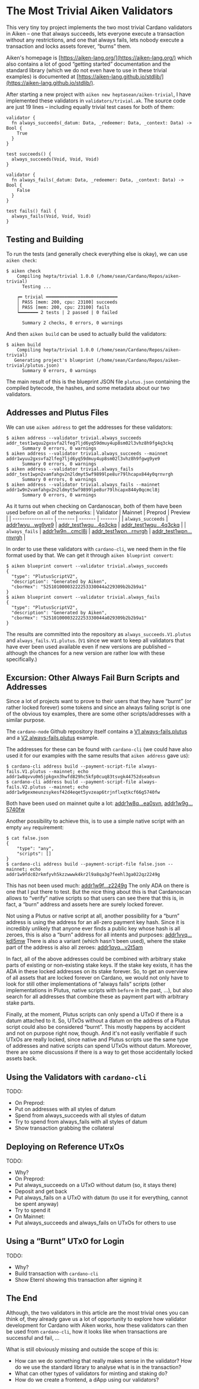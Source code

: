 # The Most Trivial Aiken Validators
This very tiny toy project implements the two most trivial Cardano
validators in Aiken – one that always succeeds, lets everyone execute a
transaction without any restrictions, and one that always fails, lets
nobody execute a transaction and locks assets forever, “burns” them.

Aiken's homepage is [https://aiken-lang.org/](https://aiken-lang.org/)
which also contains a lot of good “getting started” documentation and the
standard library (which we do not even have to use in these trivial
examples) is documented at
[https://aiken-lang.github.io/stdlib/](https://aiken-lang.github.io/stdlib/).

After starting a new project with `aiken new heptasean/aiken-trivial`, I have
implemented these validators in `validators/trivial.ak`.
The source code are just 19 lines – including equally trivial test cases for
both of them:
```gleam
validator {
  fn always_succeeds(_datum: Data, _redeemer: Data, _context: Data) -> Bool {
    True
  }
}

test succeeds() {
  always_succeeds(Void, Void, Void)
}

validator {
  fn always_fails(_datum: Data, _redeemer: Data, _context: Data) -> Bool {
    False
  }
}

test fails() fail {
  always_fails(Void, Void, Void)
}
```

## Testing and Building
To run the tests (and generally check everything else is okay), we can use
`aiken check`:
```shell
$ aiken check
    Compiling hepta/trivial 1.0.0 (/home/sean/Cardano/Repos/aiken-trivial)
      Testing ...

    ┍━ trivial ━━━━━━━━━━━━━━━━━━━━━━━━━━━
    │ PASS [mem: 200, cpu: 23100] succeeds
    │ PASS [mem: 200, cpu: 23100] fails
    ┕━━━━━━━ 2 tests | 2 passed | 0 failed

      Summary 2 checks, 0 errors, 0 warnings
```

And then `aiken build` can be used to actually build the validators:
```shell
$ aiken build
    Compiling hepta/trivial 1.0.0 (/home/sean/Cardano/Repos/aiken-trivial)
   Generating project's blueprint (/home/sean/Cardano/Repos/aiken-trivial/plutus.json)
      Summary 0 errors, 0 warnings
```

The main result of this is the blueprint JSON file `plutus.json` containing
the compiled bytecode, the hashes, and some metadata about our two
validators.

## Addresses and Plutus Files
We can use `aiken address` to get the addresses for these validators:
```shell
$ aiken address --validator trivial.always_succeeds
addr_test1wquu2gxsvfa2lfeg7ljd6yq59dmuy4up8sm02l3vhz8h9fg4q3ckq
      Summary 0 errors, 0 warnings
$ aiken address --validator trivial.always_succeeds --mainnet
addr1wyuu2gxsvfa2lfeg7ljd6yq59dmuy4up8sm02l3vhz8h9fgwg9ye9
      Summary 0 errors, 0 warnings
$ aiken address --validator trivial.always_fails
addr_test1wpn2vamfahgv2n2ldmyt5wf9899lpe8ur79lhcapx844y0qrnvrgh
      Summary 0 errors, 0 warnings
$ aiken address --validator trivial.always_fails --mainnet
addr1w9n2vamfahgv2n2ldmyt5wf9899lpe8ur79lhcapx844y0qcmcl8j
      Summary 0 errors, 0 warnings
```

As it turns out when checking on Cardanoscan, both of them have been used
before on all of the networks:
| Validator         | Mainnet | Preprod | Preview |
| ----------------- | ------- | ------- | ------- |
| `always_succeeds` | [addr1wyu…wg9ye9](https://cardanoscan.io/address/7139c520d0627aafa728f7e4dd10142b77c257813c36f57e2cb88f72a5) | [addr_test1wqu…4q3ckq](https://preprod.cardanoscan.io/address/7039c520d0627aafa728f7e4dd10142b77c257813c36f57e2cb88f72a5) | [addr_test1wqu…4q3ckq](https://preview.cardanoscan.io/address/7039c520d0627aafa728f7e4dd10142b77c257813c36f57e2cb88f72a5) |
| `always_fails`    | [addr1w9n…cmcl8j](https://cardanoscan.io/address/7166a67769edd0c54d5f6ec8ba3925394bf0e4fc1f8bfbe3a131eb523c) | [addr_test1wpn…rnvrgh](https://preprod.cardanoscan.io/address/7066a67769edd0c54d5f6ec8ba3925394bf0e4fc1f8bfbe3a131eb523c) | [addr_test1wpn…rnvrgh](https://preview.cardanoscan.io/address/7066a67769edd0c54d5f6ec8ba3925394bf0e4fc1f8bfbe3a131eb523c) |

In order to use these validators with `cardano-cli`, we need them in the
file format used by that. We can get it through `aiken blueprint convert`:
```shell
$ aiken blueprint convert --validator trivial.always_succeeds
{
  "type": "PlutusScriptV2",
  "description": "Generated by Aiken",
  "cborHex": "52510100003222253330044a229309b2b2b9a1"
}
$ aiken blueprint convert --validator trivial.always_fails
{
  "type": "PlutusScriptV2",
  "description": "Generated by Aiken",
  "cborHex": "52510100003222253330044a029309b2b2b9a1"
}
```

The results are committed into the repository as `always_succeeds.V1.plutus`
and `always_fails.V1.plutus`. (`V1` since we want to keep all validators
that have ever been used available even if new versions are published –
although the chances for a new version are rather low with these
specifically.)

## Excursion: Other Always Fail Burn Scripts and Addresses
Since a lot of projects want to prove to their users that they have “burnt”
(or rather locked forever) some tokens and since an always failing script
is one of the obvious toy examples, there are some other scripts/addresses
with a similar purpose.

The `cardano-node` Github repository itself contains a
[V1 always-fails.plutus](https://github.com/IntersectMBO/cardano-node/blob/master/scripts/plutus/scripts/v1/always-fails.plutus)
and a
[V2 always-fails.plutus](https://github.com/IntersectMBO/cardano-node/blob/master/scripts/plutus/scripts/v2/always-fails.plutus)
example.

The addresses for these can be found with `cardano-cli` (we could have also
used it for our examples with the same results that `aiken address` gave
us):
```shell
$ cardano-cli address build --payment-script-file always-fails.V1.plutus --mainnet; echo
addr1w8qvvu0m5jpkgxn3hwfd829hc5kfp0cuq83tsvgk44752dsea0svn
$ cardano-cli address build --payment-script-file always-fails.V2.plutus --mainnet; echo
addr1w9gexmeunzsykesf42d4eqet5yvzeap6trjnflxqtkcf66g5740fw
```

Both have been used on mainnet quite a lot:
[addr1w8q…ea0svn](https://cardanoscan.io/address/71c0c671fba483641a71bb92d3a8b7c52c90bf1c01e2b83116ad7d4536),
[addr1w9g…5740fw](https://cardanoscan.io/address/7151936f3c98a04b6609aa9b5c832ba1182cf43a58e534fcc05db09d69)

Another possibility to achieve this, is to use a simple native script with
an empty `any` requirement:
```shell
$ cat false.json
{
    "type": "any",
    "scripts": []
}
$ cardano-cli address build --payment-script-file false.json --mainnet; echo
addr1w9fdc02rkmfyvh5kzzwwwk4kr2l9a8qa3g7feehl3ga022qz2249g
```

This has not been used much:
[addr1w9f…z2249g](https://cardanoscan.io/address/7152dc3d43b6d2465e96109ce75ab61abe5e9c1d8a3c9ce6ff8a3af528?tab=script)
The only ADA on there is one that I put there to test.
But the nice thing about this is that Cardanoscan allows to “verify” native
scripts so that users can see there that this is, in fact, a “burn” address
and assets here are surely locked forever.

Not using a Plutus or native script at all, another possibility for a
“burn” address is using the address for an all-zero payment key hash.
Since it is incredibly unlikely that anyone ever finds a public key whose
hash is all zeroes, this is also a “burn” address for all intents and
purposes:
[addr1vyq…kdl5mw](https://cardanoscan.io/address/6100000000000000000000000000000000000000000000000000000000)
There is also a variant (which hasn't been used), where the stake part of
the address is also all zeroes:
[addr1qyq…v2t5am](https://cardanoscan.io/address/010000000000000000000000000000000000000000000000000000000000000000000000000000000000000000000000000000000000000000)

In fact, all of the above addresses could be combined with arbitrary stake
parts of existing or non-existing stake keys.
If the stake key exists, it has the ADA in these locked addresses on its
stake forever.
So, to get an overview of all assets that are locked forever on Cardano, we
would not only have to look for still other implementations of “always
fails” scripts (other implementations in Plutus, native scripts with
`before` in the past, …), but also search for all addresses that combine
these as payment part with arbitrary stake parts.

Finally, at the moment, Plutus scripts can only spend a UTxO if there is a
datum attached to it.
So, UTxOs without a datum on the address of a Plutus script could also be
considered “burnt”.
This mostly happens by accident and not on purpose right now, though.
And it's not easily verifiable if such UTxOs are really locked, since
native and Plutus scripts use the same type of addresses and native scripts
can spend UTxOs without datum.
Moreover, there are some discussions if there is a way to get those
accidentally locked assets back.

## Using the Validators with `cardano-cli`
TODO:
* On Preprod:
* Put on addresses with all styles of datum
* Spend from always_succeeds with all styles of datum
* Try to spend from always_fails with all styles of datum
* Show transaction grabbing the collateral

## Deploying on Reference UTxOs
TODO:
* Why?
* On Preprod:
* Put always_succeeds on a UTxO without datum (so, it stays there)
* Deposit and get back
* Put always_fails on a UTxO with datum (to use it for everything, cannot
  be spent anyway)
* Try to spend it
* On Mainnet:
* Put always_succeeds and always_fails on UTxOs for others to use

## Using a “Burnt” UTxO for Login
TODO:
* Why?
* Build transaction with `cardano-cli`
* Show Eternl showing this transaction after signing it

## The End
Although, the two validators in this article are the most trivial ones you
can think of, they already gave us a lot of opportunity to explore how
validator development for Cardano with Aiken works, how these validators
can then be used from `cardano-cli`, how it looks like when transactions are
successful and fail, …

What is still obviously missing and outside the scope of this is:
* How can we do something that really makes sense in the validator?
  How do we use the standard library to analyse what is in the transaction?
* What can other types of validators for minting and staking do?
* How do we create a frontend, a dApp using our validators?
